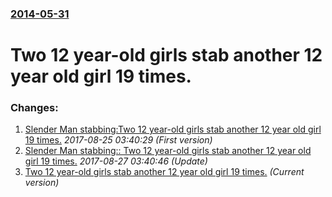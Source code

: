 ### [2014-05-31](/news/2014/05/31/index.md)

# Two 12 year-old girls stab another 12 year old girl 19 times.




### Changes:

1. [Slender Man stabbing:Two 12 year-old girls stab another 12 year old girl 19 times.](/news/2014/05/31/slender-man-stabbing-ptwo-12-year-old-girls-stab-another-12-year-old-girl-19-times.md) _2017-08-25 03:40:29 (First version)_
2. [Slender Man stabbing:: Two 12 year-old girls stab another 12 year old girl 19 times.](/news/2014/05/31/slender-man-stabbing-two-12-year-old-girls-stab-another-12-year-old-girl-19-times.md) _2017-08-27 03:40:46 (Update)_
2. [Two 12 year-old girls stab another 12 year old girl 19 times.](/news/2014/05/31/two-12-year-old-girls-stab-another-12-year-old-girl-19-times.md) _(Current version)_
